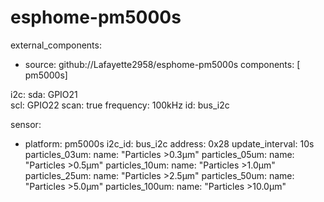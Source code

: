 # esphome-pm5000s
external_components:
  - source: github://Lafayette2958/esphome-pm5000s
    components: [ pm5000s]

i2c:
  sda: GPIO21     
  scl: GPIO22
  scan: true
  frequency: 100kHz
  id: bus_i2c  

sensor:
  - platform: pm5000s
    i2c_id: bus_i2c
    address: 0x28
    update_interval: 10s
    particles_03um:
      name: "Particles >0.3µm"
    particles_05um:
      name: "Particles >0.5µm"
    particles_10um:
      name: "Particles >1.0µm"
    particles_25um:
      name: "Particles >2.5µm"
    particles_50um:
      name: "Particles >5.0µm"
    particles_100um:
      name: "Particles >10.0µm"

